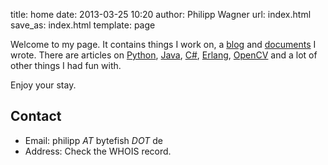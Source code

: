 title: home
date: 2013-03-25 10:20
author: Philipp Wagner
url: index.html
save_as: index.html
template: page

Welcome to my page. It contains things I work on, a [blog](blog) and [documents](documents) I wrote. There are articles on [Python](/tag/python), [Java](/tag/java), 
[C#](/tag/csharp), [Erlang](/tag/erlang), [OpenCV](/tag/opencv) and a lot of other things I had fun with.

Enjoy your stay.

## Contact ##

* Email: philipp *AT* bytefish *DOT* de
* Address: Check the WHOIS record.
